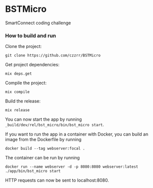 # BSTMicro
SmartConnect coding challenge

### How to build and run

Clone the project:

```
git clone https://github.com/czzrr/BSTMicro
```

Get project dependencies:

```
mix deps.get
```

Compile the project:

```
mix compile
```

Build the release:

```
mix release
```

You can now start the app by running `_build/dev/rel/bst_micro/bin/bst_micro start`.

If you want to run the app in a container with Docker, you can build an image from the Dockerfile by running

```
docker build --tag webserver:focal .
```

The container can be run by running

```
docker run --name webserver -d -p 8080:8080 webserver:latest ./app/bin/bst_micro start
```

HTTP requests can now be sent to localhost:8080.